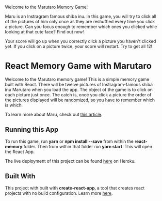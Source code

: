Welcome to the Marutaro Memory Game!

Maru is an Instragram famous shiba inu. In this game, you will try to click all of the pictures of him only once as they are reshuffled every time you click a picture. Can you focus enough to remember which ones you clicked while looking at that cute face? Find out now!

Your score will go up when you correctly click a picture you haven't clicked yet. If you click on a picture twice, your score will restart. Try to get all 12!

# React Memory Game with Marutaro

Welcome to the Marutaro memory game! This is a simple memory game built with React. There will be twelve pictures of Instragram-famous shiba inu Marutaro when you load the app. The object of the game is to click on each picture just once. The catch is, once you click a picture the order of the pictures displayed will be randomized, so you have to remember which is which.

To learn more about Maru, check out [this article](http://time.com/4005066/maru-shiba-inu-best-dog/).

## Running this App

To run this game, run **yarn** or **npm install --save** from within the **react-memory** folder. Then from within that folder run **yarn start**. This will open the React App.

The live deployment of this project can be found [here](https://react-memory-maru.herokuapp.com/) on Heroku.

## Built With

This project with built with **create-react-app**, a tool that creates react projects with no build configuration. Learn more [here](https://github.com/facebook/create-react-app).